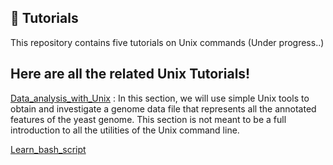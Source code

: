 ## 🚀 Tutorials

This repository contains five tutorials on Unix commands (Under progress..)

## Here are all the related Unix Tutorials!

[Data_analysis_with_Unix](https://github.com/sekhwal/Unix_Tutorials/blob/main/Unix_Tutorial_1.md) 
: In this section, we will use simple Unix tools to obtain and investigate a genome data file that represents all the annotated features of the yeast genome.
  This section is not meant to be a full introduction to all the utilities of the Unix command line.
 
[Learn_bash_script](https://github.com/sekhwal/bioinfo_bash_Script)



